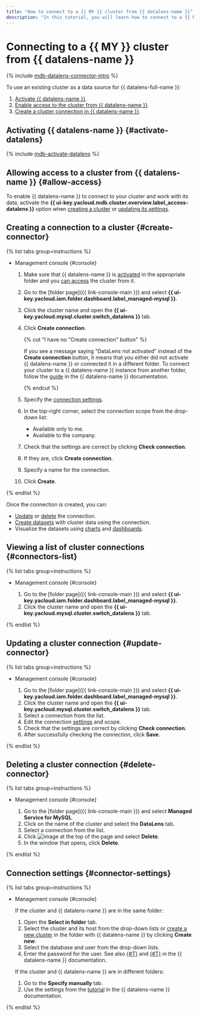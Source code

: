 ```yaml
---
title: "How to connect to a {{ MY }} cluster from {{ datalens-name }}"
description: "In this tutorial, you will learn how to connect to a {{ MY }} cluster from {{ datalens-name }}."
---
```


# Connecting to a {{ MY }} cluster from {{ datalens-name }}

{% include [mdb-datalens-connector-intro](../../_includes/mdb/datalens-connector-intro.md) %}

To use an existing cluster as a data source for {{ datalens-full-name }}:
1. [Activate {{ datalens-name }}](#activate-datalens).
1. [Enable access to the cluster from {{ datalens-name }}](#allow-access).
1. [Create a cluster connection in {{ datalens-name }}](#create-connector).

## Activating {{ datalens-name }} {#activate-datalens}

{% include [mdb-activate-datalens](../../_includes/mdb/datalens-activate.md) %}

## Allowing access to a cluster from {{ datalens-name }} {#allow-access}

To enable {{ datalens-name }} to connect to your cluster and work with its data, activate the **{{ ui-key.yacloud.mdb.cluster.overview.label_access-datalens }}** option when [creating a cluster](cluster-create.md) or [updating its settings](update.md#change-additional-settings).

## Creating a connection to a cluster {#create-connector}

{% list tabs group=instructions %}

- Management console {#console}

   1. Make sure that {{ datalens-name }} is [activated](#activate-datalens) in the appropriate folder and you [can access](#allow-access) the cluster from it.
   1. Go to the [folder page]({{ link-console-main }}) and select **{{ ui-key.yacloud.iam.folder.dashboard.label_managed-mysql }}**.
   1. Click the cluster name and open the **{{ ui-key.yacloud.mysql.cluster.switch_datalens }}** tab.
   1. Click **Create connection**.

      {% cut "I have no "Create connection" button" %}

      If you see a message saying "DataLens not activated" instead of the **Create connection** button, it means that you either did not activate {{ datalens-name }} or connected it in a different folder. To connect your cluster to a {{ datalens-name }} instance from another folder, follow the [guide](../../datalens/operations/connection/create-mysql.md) in the {{ datalens-name }} documentation.

      {% endcut %}

   1. Specify the [connection settings](#connector-settings).
   1. In the top-right corner, select the connection scope from the drop-down list:
      * Available only to me.
      * Available to the company.
   1. Check that the settings are correct by clicking **Check connection**.
   1. If they are, click **Create connection**.
   1. Specify a name for the connection.
   1. Click **Create**.

{% endlist %}

Once the connection is created, you can:
* [Update](#update-connector) or [delete](#delete-connector) the connection.
* [Create datasets](../../datalens/concepts/dataset/index.md) with cluster data using the connection.
* Visualize the datasets using [charts](../../datalens/concepts/chart/index.md) and [dashboards](../../datalens/concepts/dashboard.md).

## Viewing a list of cluster connections {#connectors-list}

{% list tabs group=instructions %}

- Management console {#console}

   1. Go to the [folder page]({{ link-console-main }}) and select **{{ ui-key.yacloud.iam.folder.dashboard.label_managed-mysql }}**.
   1. Click the cluster name and open the **{{ ui-key.yacloud.mysql.cluster.switch_datalens }}** tab.

{% endlist %}

## Updating a cluster connection {#update-connector}

{% list tabs group=instructions %}

- Management console {#console}

   1. Go to the [folder page]({{ link-console-main }}) and select **{{ ui-key.yacloud.iam.folder.dashboard.label_managed-mysql }}**.
   1. Click the cluster name and open the **{{ ui-key.yacloud.mysql.cluster.switch_datalens }}** tab.
   1. Select a connection from the list.
   1. Edit the connection [settings](#connector-settings) and scope.
   1. Check that the settings are correct by clicking **Check connection**.
   1. After successfully checking the connection, click **Save**.

{% endlist %}

## Deleting a cluster connection {#delete-connector}

{% list tabs group=instructions %}

- Management console {#console}

   1. Go to the [folder page]({{ link-console-main }}) and select **Managed Service for MySQL**.
   1. Click on the name of the cluster and select the **DataLens** tab.
   1. Select a connection from the list.
   1. Click ![image](../../_assets/console-icons/ellipsis.svg) at the top of the page and select **Delete**.
   1. In the window that opens, click **Delete**.

{% endlist %}

## Connection settings {#connector-settings}

{% list tabs group=instructions %}

- Management console {#console}

   If the cluster and {{ datalens-name }} are in the same folder:
   1. Open the **Select in folder** tab.
   1. Select the cluster and its host from the drop-down lists or [create a new cluster](cluster-create.md) in the folder with {{ datalens-name }} by clicking **Create new**.
   1. Select the database and user from the drop-down lists.
   1. Enter the password for the user. See also [{#T}](../../datalens/operations/connection/create-mysql.md) and [{#T}](../../datalens/concepts/dataset/settings.md#access-management) in the {{ datalens-name }} documentation.

   If the cluster and {{ datalens-name }} are in different folders:
   1. Go to the **Specify manually** tab.
   1. Use the settings from the [tutorial](../../datalens/operations/connection/create-mysql.md) in the {{ datalens-name }} documentation.

{% endlist %}